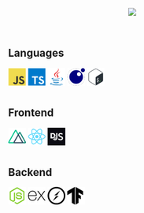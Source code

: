 <p align="center">
<a href="https://github.com/malice-cli/"><img src="https://github-readme-stats.vercel.app/api?username=malice-cli&theme=dracula&custom_title=Hello,%20I%27m%20m2.&layoud=compact&show_owner=true&show_icons=true" width=1000px></a>
</p>
</br>

## Languages
<div style="display: block;">
<img style="margin-bottom: 10px;" src="https://raw.githubusercontent.com/devicons/devicon/master/icons/javascript/javascript-original.svg" height="36px" />
<img style="margin-bottom: 10px;" src="https://raw.githubusercontent.com/devicons/devicon/master/icons/typescript/typescript-original.svg" height="36px" />
<img style="margin-bottom: 10px;" src="https://raw.githubusercontent.com/devicons/devicon/master/icons/java/java-original.svg" height="36px" />
<img style="margin-bottom: 10px;" src="https://raw.githubusercontent.com/devicons/devicon/master/icons/lua/lua-original.svg" height="36px" />
<img style="margin-bottom: 10px;" src="https://raw.githubusercontent.com/devicons/devicon/master/icons/bash/bash-original.svg" height="36px" />
</div>

## Frontend
<div style="display: block;">
<img style="margin-bottom: 10px;" src="https://raw.githubusercontent.com/devicons/devicon/master/icons/nuxtjs/nuxtjs-original.svg" height="36px" />
<img style="margin-bottom: 10px;" src="https://raw.githubusercontent.com/devicons/devicon/master/icons/react/react-original.svg" height="36px" />
<img style="margin-bottom: 10px;" src="https://raw.githubusercontent.com/devicons/devicon/master/icons/discordjs/discordjs-original.svg" height="36px" />
</div>

## Backend
<div style="display: block;">
<img style="margin-bottom: 10px;" src="https://raw.githubusercontent.com/devicons/devicon/master/icons/nodejs/nodejs-plain.svg" height="36px" />
<img style="margin-bottom: 10px;" src="https://raw.githubusercontent.com/devicons/devicon/master/icons/express/express-original.svg" height="36px" />
<img style="margin-bottom: 10px;" src="https://raw.githubusercontent.com/devicons/devicon/master/icons/socketio/socketio-original.svg" height="36px" />
<img style="margin-bottom: 10px;" src="https://raw.githubusercontent.com/devicons/devicon/master/icons/tensorflow/tensorflow-plain.svg" height="36px" />
</div>
